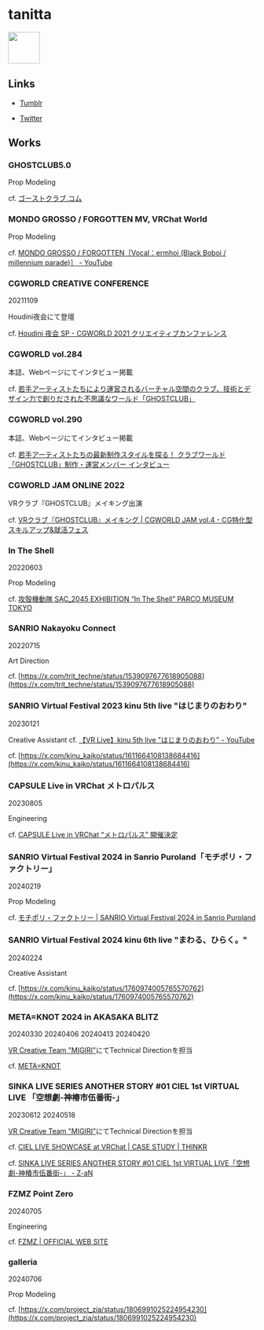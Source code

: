 <link rel="stylesheet" href="https://unpkg.com/sanitize.css" referrerpolicy="no-referrer-when-downgrade"/>

# tanitta

<img src="https://github.com/tanitta/tanitta.github.io/assets/1937287/2f1d45be-38dc-4ac0-a872-e34a8e0b0a57" width="64">

## Links

- [Tumblr](https://tritdesign.tumblr.com/)

- [Twitter](https://x.com/trit_techne)

## Works

### GHOSTCLUB5.0
Prop Modeling

cf. [ゴーストクラブ\.コム](https://xn--pckjp4dudxftf.xn--tckwe/assets/image/logo.svg)

### MONDO GROSSO / FORGOTTEN MV, VRChat World
Prop Modeling

cf. [MONDO GROSSO / FORGOTTEN［Vocal：ermhoi \(Black Boboi / millennium parade\)］ \- YouTube](https://www.youtube.com/watch?v=iNTh2NBBAts)

### CGWORLD CREATIVE CONFERENCE
20211109

Houdini夜会にて登壇

cf. [Houdini 夜会 SP \- CGWORLD 2021 クリエイティブカンファレンス](https://cgworld.jp/special/cgwcc2021/schedule/houdini-yakai/index.html)

### CGWORLD vol.284
本誌、Webページにてインタビュー掲載

cf. [若手アーティストたちにより運営されるバーチャル空間のクラブ、技術とデザイン力で創りだされた不思議なワールド「GHOSTCLUB」](https://cgworld.jp/article/202203-ghostclub.html)

### CGWORLD vol.290
本誌、Webページにてインタビュー掲載

cf. [若手アーティストたちの最新制作スタイルを探る！ クラブワールド「GHOSTCLUB」制作・運営メンバー インタビュー](https://cgworld.jp/article/202209-ghostclub.html)

### CGWORLD JAM ONLINE 2022
VRクラブ『GHOSTCLUB』メイキング出演

cf. [VRクラブ『GHOSTCLUB』メイキング \| CGWORLD JAM vol\.4 \- CG特化型スキルアップ&就活フェス](https://cgworld.jp/special/jam/vol4/program/956/index.html)

### In The Shell
20220603

Prop Modeling

cf. [攻殻機動隊 SAC_2045 EXHIBITION “In The Shell” PARCO MUSEUM TOKYO](https://art.parco.jp/museumtokyo/detail/?id=985)

### SANRIO Nakayoku Connect
20220715

Art Direction

cf. [https://x.com/trit_techne/status/1539097677618905088](https://x.com/trit_techne/status/1539097677618905088)

### SANRIO Virtual Festival 2023 kinu 5th live "はじまりのおわり"
20230121

Creative Assistant
cf. [【VR Live】kinu 5th live "はじまりのおわり" \- YouTube](https://www.youtube.com/watch?v=iCwGa-XwKsA)

cf. [https://x.com/kinu_kaiko/status/1611664108138684416](https://x.com/kinu_kaiko/status/1611664108138684416)

### CAPSULE Live in VRChat メトロパルス
20230805

Engineering

cf. [CAPSULE Live in VRChat “メトロパルス” 開催決定](https://www.capsule-official.com/post/capsule-live-in-vrchat-%E3%83%A1%E3%83%88%E3%83%AD%E3%83%91%E3%83%AB%E3%82%B9-%E9%96%8B%E5%82%AC%E6%B1%BA%E5%AE%9A)

### SANRIO Virtual Festival 2024 in Sanrio Puroland「モチポリ・ファクトリー」
20240219

Prop Modeling

cf. [モチポリ・ファクトリー \| SANRIO Virtual Festival 2024 in Sanrio Puroland](https://v-fes.sanrio.ticket.gugenka.inc/programs/mochipoly-factory)

### SANRIO Virtual Festival 2024 kinu 6th live "まわる、ひらく。"
20240224

Creative Assistant

cf. [https://x.com/kinu_kaiko/status/1760974005765570762](https://x.com/kinu_kaiko/status/1760974005765570762)

### META=KNOT 2024 in AKASAKA BLITZ
20240330
20240406
20240413
20240420

[VR Creative Team "MIGIRI"](https://x.com/MIGIRI_Info)にてTechnical Directionを担当

cf. [META=KNOT](https://www.meta-knot.com/)

### SINKA LIVE SERIES ANOTHER STORY #01 CIEL 1st VIRTUAL LIVE 「空想劇-神椿市伍番街-」
20230612
20240518

[VR Creative Team "MIGIRI"](https://x.com/MIGIRI_Info)にてTechnical Directionを担当

cf. [CIEL LIVE SHOWCASE at VRChat \| CASE STUDY \| THINKR](https://thinkr.jp/case-study/643/?lang=ja)

cf. [SINKA LIVE SERIES ANOTHER STORY \#01 CIEL 1st VIRTUAL LIVE「空想劇\-神椿市伍番街\-」 \- Z\-aN](https://www.zan-live.com/ja/live/detail/10321)

### FZMZ Point Zero
20240705

Engineering

cf. [FZMZ \| OFFICIAL WEB SITE](https://fzmz.jp/news/in.html?id=564649)


### galleria
20240706

Prop Modeling

cf. [https://x.com/project_zia/status/1806991025224954230](https://x.com/project_zia/status/1806991025224954230)
